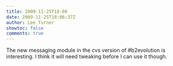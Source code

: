 ```yaml
---
title: 2009-11-25T18-06
date: 2009-11-25T18:06:37Z
author: Lee Turner
showtoc: false
comments: true
---
```


The new messaging module in the cvs version of #b2evolution is interesting.  I think it will need tweaking before I can use it though.

